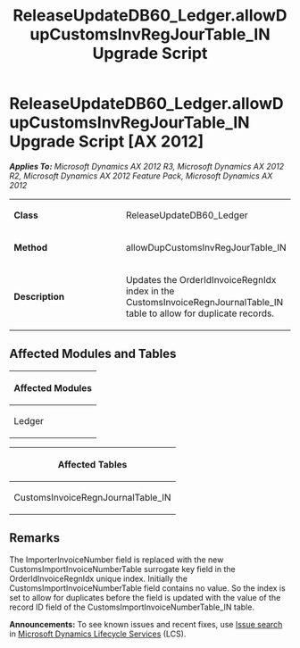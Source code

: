 ﻿---
title: ReleaseUpdateDB60_Ledger.allowDupCustomsInvRegJourTable_IN Upgrade Script
TOCTitle: ReleaseUpdateDB60_Ledger.allowDupCustomsInvRegJourTable_IN Upgrade Script
ms:assetid: 7b964599-bdd1-f552-4ab3-068a49c8fc76
ms:mtpsurl: https://msdn.microsoft.com/en-us/library/JJ719440(v=AX.60)
ms:contentKeyID: 49709231
ms.date: 05/18/2015
mtps_version: v=AX.60
---

# ReleaseUpdateDB60\_Ledger.allowDupCustomsInvRegJourTable\_IN Upgrade Script [AX 2012]


_**Applies To:** Microsoft Dynamics AX 2012 R3, Microsoft Dynamics AX 2012 R2, Microsoft Dynamics AX 2012 Feature Pack, Microsoft Dynamics AX 2012_

<table>
<colgroup>
<col style="width: 50%" />
<col style="width: 50%" />
</colgroup>
<tbody>
<tr class="odd">
<td><p><strong>Class</strong></p></td>
<td><p>ReleaseUpdateDB60_Ledger</p></td>
</tr>
<tr class="even">
<td><p><strong>Method</strong></p></td>
<td><p>allowDupCustomsInvRegJourTable_IN</p></td>
</tr>
<tr class="odd">
<td><p><strong>Description</strong></p></td>
<td><p>Updates the OrderIdInvoiceRegnIdx index in the CustomsInvoiceRegnJournalTable_IN table to allow for duplicate records.</p></td>
</tr>
</tbody>
</table>


## Affected Modules and Tables

<table>
<colgroup>
<col style="width: 100%" />
</colgroup>
<thead>
<tr class="header">
<th><p>Affected Modules</p></th>
</tr>
</thead>
<tbody>
<tr class="odd">
<td><p>Ledger</p></td>
</tr>
</tbody>
</table>


<table>
<colgroup>
<col style="width: 100%" />
</colgroup>
<thead>
<tr class="header">
<th><p>Affected Tables</p></th>
</tr>
</thead>
<tbody>
<tr class="odd">
<td><p>CustomsInvoiceRegnJournalTable_IN</p></td>
</tr>
</tbody>
</table>


## Remarks

The ImporterInvoiceNumber field is replaced with the new CustomsImportInvoiceNumberTable surrogate key field in the OrderIdInvoiceRegnIdx unique index. Initially the CustomsImportInvoiceNumberTable field contains no value. So the index is set to allow for duplicates before the field is updated with the value of the record ID field of the CustomsImportInvoiceNumberTable\_IN table.

  
**Announcements:** To see known issues and recent fixes, use [Issue search](http://go.microsoft.com/fwlink/?linkid=389258) in [Microsoft Dynamics Lifecycle Services](http://go.microsoft.com/fwlink/?linkid=306505) (LCS).

